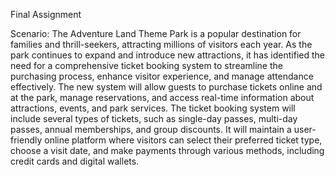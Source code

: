 Final Assignment

Scenario:
The Adventure Land Theme Park is a popular destination for families and thrill-seekers, attracting millions of visitors each year. As the park continues to expand and introduce new attractions, it has identified the need for a comprehensive ticket booking system to streamline the purchasing process, enhance visitor experience, and manage attendance effectively.
The new system will allow guests to purchase tickets online and at the park, manage reservations, and access real-time information about attractions, events, and park services. The ticket booking system will include several types of tickets, such as single-day passes, multi-day passes, annual memberships, and group discounts. It will maintain a user-friendly online platform where visitors can select their preferred ticket type, choose a visit date, and make payments through various methods, including credit cards and digital wallets.

